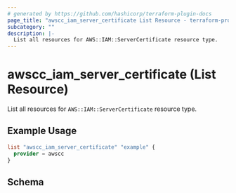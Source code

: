 ```yaml
---
# generated by https://github.com/hashicorp/terraform-plugin-docs
page_title: "awscc_iam_server_certificate List Resource - terraform-provider-awscc"
subcategory: ""
description: |-
  List all resources for AWS::IAM::ServerCertificate resource type.
---
```


# awscc_iam_server_certificate (List Resource)

List all resources for `AWS::IAM::ServerCertificate` resource type.

## Example Usage

```terraform
list "awscc_iam_server_certificate" "example" {
  provider = awscc
}
```

<!-- schema generated by tfplugindocs -->
## Schema
